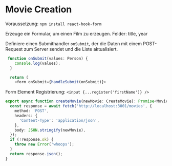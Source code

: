 # Movie Creation

Voraussetzung: `npm install react-hook-form`

Erzeuge ein Formular, um einen Film zu erzeugen. Felder: title, year

Definiere einen Submithandler `onSubmit`, der die Daten mit einem POST-Request zum Server sendet und die Liste aktualisiert.

```ts
 function onSubmit(values: Person) {
    console.log(values);
  }

  return (
    <form onSubmit={handleSubmit(onSubmit)}>
```

Form Element Registrierung: `<input {...register('firstName')} />`

```ts
export async function createMovie(newMovie: CreateMovie): Promise<Movie> {
  const response = await fetch('http://localhost:3001/movies', {
    method: 'POST',
    headers: {
      'Content-Type': 'application/json',
    },
    body: JSON.stringify(newMovie),
  });
  if (!response.ok) {
    throw new Error('whoops');
  }
  return response.json();
}
```
